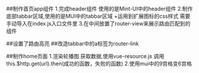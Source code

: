 

##制作首页app组件
1.完成header组件 使用的是Mint-UI中的header组件
2.制作底部tabbar区域,使用的是MUI中的tabbar区域
+运用到扩展图标的css样式 需要手动导入在index.js入口文件里
3.在中间放置了router-view来展示路由匹配到的组件

##设置了路由高亮
##改造tabbar中的a标签为router-link

##制作home页面
1.渲染轮播图  获取数据,使用vue-resource.js 调用this.$http.get(url).then(成功的函数，失败的函数)
2.使用mui中的9宫格变6宫格


